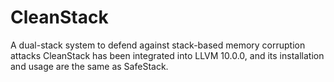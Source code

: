 # CleanStack
A dual-stack system to defend against stack-based memory corruption attacks
CleanStack has been integrated into LLVM 10.0.0, and its installation and usage are the same as SafeStack.
